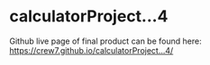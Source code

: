 # calculatorProject...4

Github live page of final product can be found here: https://crew7.github.io/calculatorProject...4/